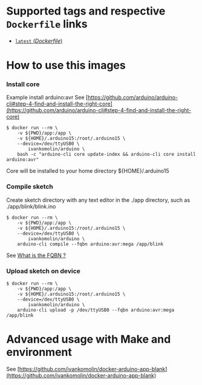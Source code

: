 # Supported tags and respective `Dockerfile` links

- [`latest` (*Dockerfile*)](https://github.com/ivankomolin/docker-arduino/blob/master/Dockerfile)

# How to use this images

### Install core
Example install arduino:avr
See [https://github.com/arduino/arduino-cli#step-4-find-and-install-the-right-core](https://github.com/arduino/arduino-cli#step-4-find-and-install-the-right-core)
```
$ docker run --rm \
	-v ${PWD}/app:/app \
	-v ${HOME}/.arduino15:/root/.arduino15 \
	--device=/dev/ttyUSB0 \
		ivankomolin/arduino \
    bash -c "arduino-cli core update-index && arduino-cli core install arduino:avr"
```
Core will be installed to your home directory ${HOME}/.arduino15

### Compile sketch
Create sketch directory with any text editor in the ./app directory, such as ./app/blink/blink.ino
```
$ docker run --rm \
	-v ${PWD}/app:/app \
	-v ${HOME}/.arduino15:/root/.arduino15 \
	--device=/dev/ttyUSB0 \
		ivankomolin/arduino \
    arduino-cli compile --fqbn arduino:avr:mega /app/blink
```
See [What is the FQBN ?](https://github.com/arduino/arduino-cli#what-is-the-fqbn-for-)

### Upload sketch on device
```
$ docker run --rm \
	-v ${PWD}/app:/app \
	-v ${HOME}/.arduino15:/root/.arduino15 \
	--device=/dev/ttyUSB0 \
		ivankomolin/arduino \
    arduino-cli upload -p /dev/ttyUSB0 --fqbn arduino:avr:mega /app/blink
```

# Advanced usage with Make and environment

See [https://github.com/ivankomolin/docker-arduino-app-blank](https://github.com/ivankomolin/docker-arduino-app-blank)
